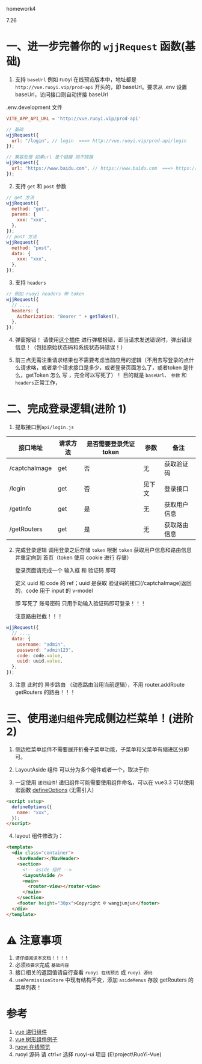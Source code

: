 

homework4

7.26

# 一、进一步完善你的 `wjjRequest` 函数(基础)

1. 支持 `baseUrl` 例如 ruoyi 在线预览版本中，地址都是 `http://vue.ruoyi.vip/prod-api` 开头的，即 baseUrl。要求从 .env 设置 baseUrl，访问接口则自动拼接 baseUrl

.env.development 文件
``` conf
VITE_APP_API_URL = 'http://vue.ruoyi.vip/prod-api'
```
```js
// 基础
wjjRequest({
  url: "/login", // login  ===> http://vue.ruoyi.vip/prod-api/login
});

// 兼容处理 如果url 是个链接 则不拼接
wjjRequest({
  url: "https://www.baidu.com", // https://www.baidu.com  ===> https://www.baidu.com
});
```

2. 支持 `get` 和 `post` 参数

```js
// get 方法
wjjRequest({
  method: "get",
  params: {
    xxx: "xxx",
  },
});
// post 方法
wjjRequest({
  method: "post",
  data: {
    xxx: "xxx",
  },
});
```

3. 支持 `headers`

```js
// 例如 ruoyi headers 带 token
wjjRequest({
  // ...,
  headers: {
    Authorization: "Bearer " + getToken(),
  },
});
```

4. 弹窗报错！
   请使用[这个插件](https://github.com/smastrom/notivue) 进行弹框报错，即当请求发送错误时，弹出错误信息！（包括原始状态码和系统状态码错误！）

5. 前三点无需注重请求结果也不需要考虑当前应用的逻辑（不用去写登录的点什么请求咯，或者拿个请求接口是多少，或者登录页面怎么了，或者token 是什么，getToken 怎么 写 ，完全可以写死了）！ 目的就是 `baseUrl`、 `参数` 和 `headers`正常工作，

# 二、完成登录逻辑(进阶 1)

1. 提取接口到`api/login.js`

| 接口地址      | 请求方法 | 是否需要登录凭证 token | 参数   | 备注         |
| ------------- | -------- | ---------------------- | ------ | ------------ |
| /captchaImage | get      | 否                     | 无     | 获取验证码   |
| /login        | get      | 否                     | 见下文 | 登录接口     |
| /getInfo      | get      | 是                     | 无     | 获取用户信息 |
| /getRouters   | get      | 是                     | 无     | 获取路由信息 |

2. 完成登录逻辑
   调用登录之后存储 `token` 根据 `token` 获取用户信息和路由信息 并重定向到 首页（token 使用 cookie 进行 存储）

   登录页面请完成一个 输入框 和 验证码 即可

   定义 uuid 和 code 的 ref；uuid 是获取 验证码的接口(/captchaImage)返回的，code 用于 input 的 v-model

   即 写死了 账号密码 只用手动输入验证码即可登录！！！

   注意路由拦截！！！

```js
wjjRequest({
  // ...,
  data: {
    username: "admin",
    password: "admin123",
    code: code.value,
    uuid: uuid.value,
  },
});
```

3. 注意 此时的 异步路由 （动态路由沿用当前逻辑），不用 router.addRoute getRouters 的路由！！！

# 三、使用`递归组件`完成侧边栏菜单！(进阶 2)

1. 侧边栏菜单组件不需要展开折叠子菜单功能，子菜单和父菜单有缩进区分即可。

2. LayoutAside 组件 可以分为多个组件或者一个，取决于你

3. 一定使用 `递归组件`! 递归组件可能需要使用组件命名，可以在 vue3.3 可以使用宏函数 [defineOptions](https://blog.vuejs.org/posts/vue-3-3#defineoptions) (无需引入)

```html
<script setup>
  defineOptions({
    name: "xxx",
  });
</script>
```

4. layout 组件修改为：

```html
<template>
  <div class="container">
    <NavHeader></NavHeader>
    <section>
      <!-- aside 组件 -->
      <LayoutAside />
      <main>
        <router-view></router-view>
      </main>
    </section>
    <footer height="30px">Copyright © wangjunjun</footer>
  </div>
</template>
```

# ⚠ 注意事项
1. `请仔细阅读本文档！！！！`
2. 必须`按要求`完成 `基础内容`
3. 接口相关的返回值请自行查看 `ruoyi 在线预览` 或 `ruoyi 源码`
4. `usePermissionStore` 中现有结构不变，添加 `asideMenus` 存放 getRouters 的菜单列表！

# 参考

1. [vue 递归组件](https://cn.vuejs.org/api/sfc-script-setup.html#using-components)
2. [vue 树形组件例子](https://cn.vuejs.org/examples/#tree)
3. [ruoyi 在线预览](http://vue.ruoyi.vip/index)
4. ruoyi 源码 请 ctrl+r 选择 ruoyi-ui 项目 (E\project\RuoYi-Vue)
